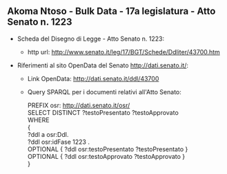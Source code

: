 ## Akoma Ntoso - Bulk Data - 17a legislatura - Atto Senato n. 1223 ##

* Scheda del Disegno di Legge - Atto Senato n. 1223:
	* http url: http://www.senato.it/leg/17/BGT/Schede/Ddliter/43700.htm

* Riferimenti al sito OpenData del Senato http://dati.senato.it/:
	* Link OpenData: http://dati.senato.it/ddl/43700
	* Query SPARQL per i documenti relativi all'Atto Senato:

        PREFIX osr: <http://dati.senato.it/osr/>  
		SELECT DISTINCT ?testoPresentato ?testoApprovato  
		WHERE  
		{  
		    ?ddl a osr:Ddl.  
		    ?ddl osr:idFase 1223 .  
		    OPTIONAL { ?ddl osr:testoPresentato ?testoPresentato }  
		    OPTIONAL { ?ddl osr:testoApprovato ?testoApprovato }  
		}
		